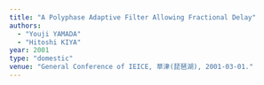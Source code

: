 ```yaml
---
title: "A Polyphase Adaptive Filter Allowing Fractional Delay"
authors:
  - "Youji YAMADA"
  - "Hitoshi KIYA"
year: 2001
type: "domestic"
venue: "General Conference of IEICE, 草津(琵琶湖), 2001-03-01."
---
```

